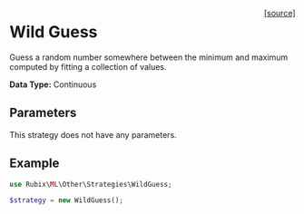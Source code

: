 <span style="float:right;"><a href="https://github.com/RubixML/RubixML/blob/master/src/Other/Strategies/WildGuess.php">[source]</a></span>

# Wild Guess
Guess a random number somewhere between the minimum and maximum computed by fitting a collection of values.

**Data Type:** Continuous

## Parameters
This strategy does not have any parameters.

## Example
```php
use Rubix\ML\Other\Strategies\WildGuess;

$strategy = new WildGuess();
```